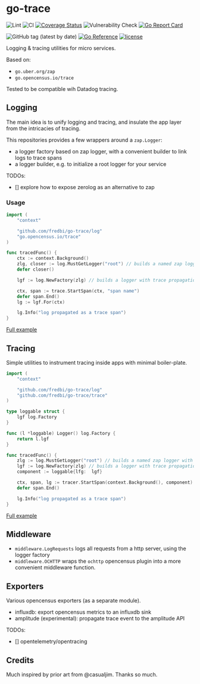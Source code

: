 # go-trace
![Lint](https://github.com/fredbi/go-trace/actions/workflows/01-golang-lint.yaml/badge.svg)
![CI](https://github.com/fredbi/go-trace/actions/workflows/02-test.yaml/badge.svg)
[![Coverage Status](https://coveralls.io/repos/github/fredbi/go-trace/badge.svg?branch=master)](https://coveralls.io/github/fredbi/go-trace?branch=master)
![Vulnerability Check](https://github.com/fredbi/go-trace/actions/workflows/03-govulncheck.yaml/badge.svg)
[![Go Report Card](https://goreportcard.com/badge/github.com/fredbi/go-trace)](https://goreportcard.com/report/github.com/fredbi/go-trace)

![GitHub tag (latest by date)](https://img.shields.io/github/v/tag/fredbi/go-trace)
[![Go Reference](https://pkg.go.dev/badge/github.com/fredbi/go-trace.svg)](https://pkg.go.dev/github.com/fredbi/go-trace)
[![license](https://img.shields.io/badge/license/License-Apache-yellow.svg)](https://raw.githubusercontent.com/fredbi/go-trace/master/LICENSE.md)

Logging & tracing utilities for micro services.

Based on:
* `go.uber.org/zap`
* `go.opencensus.io/trace`

Tested to be compatible wih Datadog tracing.

## Logging

The main idea is to unify logging and tracing, and insulate the app layer from the intricacies of tracing.

This repositories provides a few wrappers around a `zap.Logger`:
* a logger factory based on zap logger, with a convenient builder to link logs to trace spans
* a logger builder, e.g. to initialize a root logger for your service

TODOs:
* [] explore how to expose zerolog as an alternative to zap

### Usage

```go
import (
    "context"

    "github.com/fredbi/go-trace/log"
	"go.opencensus.io/trace"
)

func tracedFunc() {
    ctx := context.Background()
    zlg, closer := log.MustGetLogger("root") // builds a named zap logger with sensible defaults
    defer closer()

    lgf := log.NewFactory(zlg) // builds a logger with trace propagation

    ctx, span := trace.StartSpan(ctx, "span name")
    defer span.End()
    lg := lgf.For(ctx)

    lg.Info("log propagated as a trace span")
}
```

[Full example](https://github.com/fredbi/go-trace/blob/master/log/examples_test.go)

## Tracing

Simple utilities to instrument tracing inside apps with minimal boiler-plate.


```go
import (
    "context"

    "github.com/fredbi/go-trace/log"
    "github.com/fredbi/go-trace/trace"
)

type loggable struct {
    lgf log.Factory
}

func (l *loggable) Logger() log.Factory {
    return l.lgf
}

func tracedFunc() {
    zlg := log.MustGetLogger("root") // builds a named zap logger with sensible defaults
    lgf := log.NewFactory(zlg) // builds a logger with trace propagation
    component := loggable{lfg:  lgf}

    ctx, span, lg := tracer.StartSpan(context.Background(), component) // the span is named automatically from the calling function
    defer span.End()

    lg.Info("log propagated as a trace span")
}
```

[Full example](https://github.com/fredbi/go-trace/blob/master/tracer/example_test.go)

## Middleware

* `middleware.LogRequests` logs all requests from a http server, using the logger factory
* `middleware.OCHTTP` wraps the `ochttp` opencensus plugin into a more convenient middleware function.

## Exporters

Various opencensus exporters (as a separate module).
* influxdb: export opencensus metrics to an influxdb sink
* amplitude (experimental): propagate trace event to the amplitude API

TODOs:
* [] opentelemetry/opentracing

## Credits

Much inspired by prior art from @casualjim. Thanks so much.
